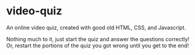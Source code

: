 # video-quiz
An online video quiz, created with good old HTML, CSS, and Javascript.

Nothing much to it, just start the quiz and answer the questions correctly! Or, restart the portions of the quiz you got wrong until you get to the end!